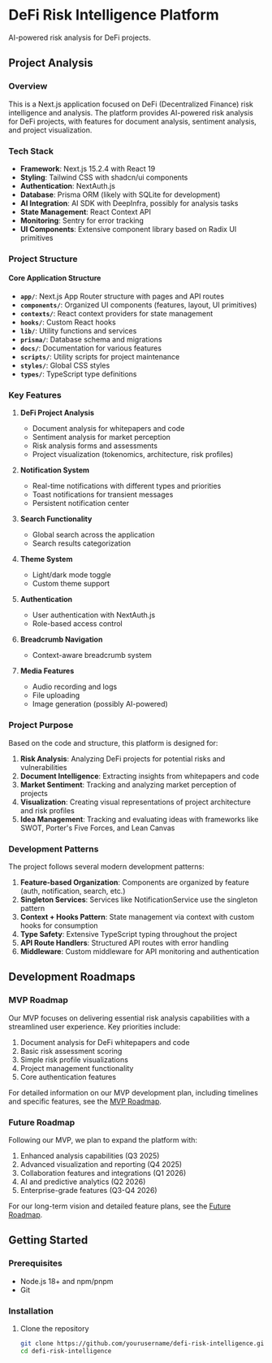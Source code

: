 # DeFi Risk Intelligence Platform

AI-powered risk analysis for DeFi projects.

## Project Analysis

### Overview

This is a Next.js application focused on DeFi (Decentralized Finance) risk intelligence and analysis. The platform provides AI-powered risk analysis for DeFi projects, with features for document analysis, sentiment analysis, and project visualization.

### Tech Stack

- **Framework**: Next.js 15.2.4 with React 19
- **Styling**: Tailwind CSS with shadcn/ui components
- **Authentication**: NextAuth.js
- **Database**: Prisma ORM (likely with SQLite for development)
- **AI Integration**: AI SDK with DeepInfra, possibly for analysis tasks
- **State Management**: React Context API
- **Monitoring**: Sentry for error tracking
- **UI Components**: Extensive component library based on Radix UI primitives

### Project Structure

#### Core Application Structure

- **`app/`**: Next.js App Router structure with pages and API routes
- **`components/`**: Organized UI components (features, layout, UI primitives)
- **`contexts/`**: React context providers for state management
- **`hooks/`**: Custom React hooks
- **`lib/`**: Utility functions and services
- **`prisma/`**: Database schema and migrations
- **`docs/`**: Documentation for various features
- **`scripts/`**: Utility scripts for project maintenance
- **`styles/`**: Global CSS styles
- **`types/`**: TypeScript type definitions

### Key Features

1. **DeFi Project Analysis**
   - Document analysis for whitepapers and code
   - Sentiment analysis for market perception
   - Risk analysis forms and assessments
   - Project visualization (tokenomics, architecture, risk profiles)

2. **Notification System**
   - Real-time notifications with different types and priorities
   - Toast notifications for transient messages
   - Persistent notification center

3. **Search Functionality**
   - Global search across the application
   - Search results categorization

4. **Theme System**
   - Light/dark mode toggle
   - Custom theme support

5. **Authentication**
   - User authentication with NextAuth.js
   - Role-based access control

6. **Breadcrumb Navigation**
   - Context-aware breadcrumb system

7. **Media Features**
   - Audio recording and logs
   - File uploading
   - Image generation (possibly AI-powered)

### Project Purpose

Based on the code and structure, this platform is designed for:

1. **Risk Analysis**: Analyzing DeFi projects for potential risks and vulnerabilities
2. **Document Intelligence**: Extracting insights from whitepapers and code
3. **Market Sentiment**: Tracking and analyzing market perception of projects
4. **Visualization**: Creating visual representations of project architecture and risk profiles
5. **Idea Management**: Tracking and evaluating ideas with frameworks like SWOT, Porter's Five Forces, and Lean Canvas

### Development Patterns

The project follows several modern development patterns:

1. **Feature-based Organization**: Components are organized by feature (auth, notification, search, etc.)
2. **Singleton Services**: Services like NotificationService use the singleton pattern
3. **Context + Hooks Pattern**: State management via context with custom hooks for consumption
4. **Type Safety**: Extensive TypeScript typing throughout the project
5. **API Route Handlers**: Structured API routes with error handling
6. **Middleware**: Custom middleware for API monitoring and authentication

## Development Roadmaps

### MVP Roadmap

Our MVP focuses on delivering essential risk analysis capabilities with a streamlined user experience. Key priorities include:

1. Document analysis for DeFi whitepapers and code
2. Basic risk assessment scoring
3. Simple risk profile visualizations
4. Project management functionality
5. Core authentication features

For detailed information on our MVP development plan, including timelines and specific features, see the [MVP Roadmap](./docs/mvp-roadmap.md).

### Future Roadmap

Following our MVP, we plan to expand the platform with:

1. Enhanced analysis capabilities (Q3 2025)
2. Advanced visualization and reporting (Q4 2025)
3. Collaboration features and integrations (Q1 2026)
4. AI and predictive analytics (Q2 2026)
5. Enterprise-grade features (Q3-Q4 2026)

For our long-term vision and detailed feature plans, see the [Future Roadmap](./docs/future-roadmap.md).
## Getting Started

### Prerequisites

- Node.js 18+ and npm/pnpm
- Git
### Installation

1. Clone the repository
   ```bash
   git clone https://github.com/yourusername/defi-risk-intelligence.git
   cd defi-risk-intelligence
